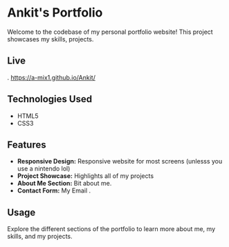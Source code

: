 # Ankit's Portfolio

Welcome to the codebase of my personal portfolio website! This project showcases my skills, projects.

## Live 

. https://a-mix1.github.io/Ankit/

## Technologies Used

- HTML5
- CSS3

## Features

- **Responsive Design:** Responsive website for most screens (unlesss you use a nintendo lol)
- **Project Showcase:** Highlights all of my projects
- **About Me Section:** Bit about me.
- **Contact Form:** My Email .


## Usage

Explore the different sections of the portfolio to learn more about me, my skills, and my projects.

